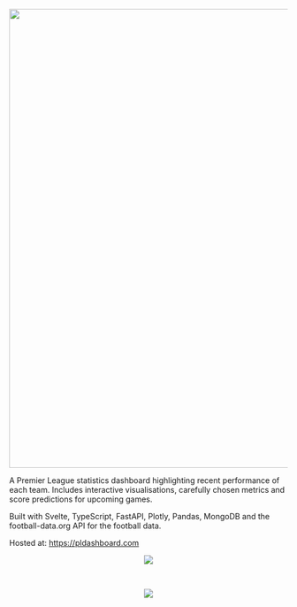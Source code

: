 <p align="center">
  <img src="https://user-images.githubusercontent.com/41476809/183071099-7cb0a1e6-625f-4b86-9b20-64659eefe329.png" width="830" />
</p>

A Premier League statistics dashboard highlighting recent performance of each team. Includes interactive visualisations, carefully chosen metrics and score predictions for upcoming games.

Built with Svelte, TypeScript, FastAPI, Plotly, Pandas, MongoDB and the football-data.org API for the football data. 

Hosted at: https://pldashboard.com

<p align="center">
  <img src="https://user-images.githubusercontent.com/41476809/192653150-329ab6e4-0ce2-4e30-bb9b-478ac992ba71.png"/>
</p>
<br>
<p align="center">
  <img src="https://user-images.githubusercontent.com/41476809/192653956-d47a2f3f-ad68-4038-8c9a-8d490600b88a.png"/>
</p>
